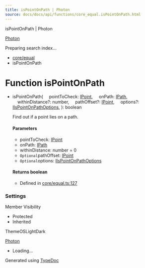 ```yaml
---
title: isPointOnPath | Photon
source: docs/docs/api/functions/core_equal.isPointOnPath.html
---
```


isPointOnPath | Photon

[Photon](../index.html)




Preparing search index...

* [core/equal](../modules/core_equal.html)
* isPointOnPath

# Function isPointOnPath

* isPointOnPath(
      pointToCheck: [IPoint](../interfaces/core_schema.IPoint.html),
      onPath: [IPath](../interfaces/core_schema.IPath.html),
      withinDistance?: number,
      pathOffset?: [IPoint](../interfaces/core_schema.IPoint.html),
      options?: [IIsPointOnPathOptions](../interfaces/core_maker.IIsPointOnPathOptions.html),
  ): boolean

  Find out if a point lies on a path.

  #### Parameters

  + pointToCheck: [IPoint](../interfaces/core_schema.IPoint.html)
  + onPath: [IPath](../interfaces/core_schema.IPath.html)
  + withinDistance: number = 0
  + `Optional`pathOffset: [IPoint](../interfaces/core_schema.IPoint.html)
  + `Optional`options: [IIsPointOnPathOptions](../interfaces/core_maker.IIsPointOnPathOptions.html)

  #### Returns boolean

  + Defined in [core/equal.ts:127](https://github.com/mwhite454/photon/blob/main/packages/photon/src/core/equal.ts#L127)

### Settings

Member Visibility

* Protected
* Inherited

ThemeOSLightDark

[Photon](../index.html)

* Loading...

Generated using [TypeDoc](https://typedoc.org/)
